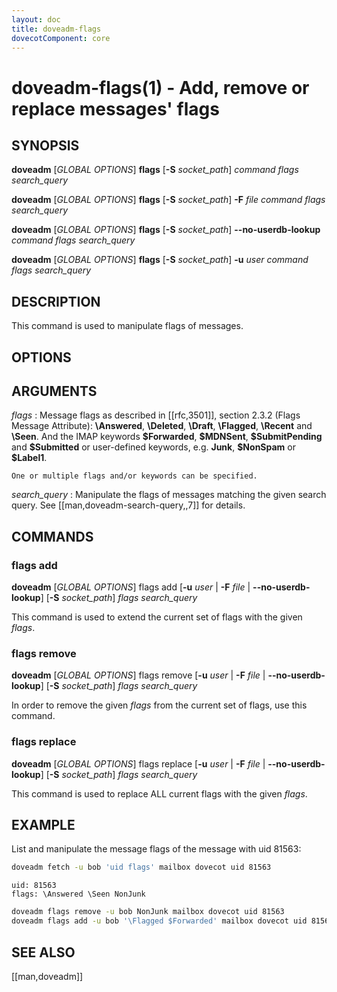 ```yaml
---
layout: doc
title: doveadm-flags
dovecotComponent: core
---
```


# doveadm-flags(1) - Add, remove or replace messages' flags

## SYNOPSIS

**doveadm** [*GLOBAL OPTIONS*] **flags**
  [**-S** *socket_path*]
  *command flags* *search_query*

**doveadm** [*GLOBAL OPTIONS*] **flags**
  [**-S** *socket_path*]
  **-F** *file* *command flags* *search_query*

**doveadm** [*GLOBAL OPTIONS*] **flags**
  [**-S** *socket_path*]
  **\-\-no-userdb-lookup** *command flags* *search_query*

**doveadm** [*GLOBAL OPTIONS*] **flags**
  [**-S** *socket_path*]
  **-u** *user* *command flags* *search_query*

## DESCRIPTION

This command is used to manipulate flags of messages.

<!-- @include: include/global-options.inc -->

## OPTIONS

<!-- @include: include/option-F-file.inc -->

<!-- @include: include/option-no-userdb-lookup.inc -->

<!-- @include: include/option-S-socket.inc -->

<!-- @include: include/option-u-user.inc -->

## ARGUMENTS

*flags*
:   Message flags as described in [[rfc,3501]], section 2.3.2 (Flags
    Message Attribute): **\\Answered**, **\\Deleted**, **\\Draft**,
    **\\Flagged**, **\\Recent** and **\\Seen**. And the IMAP keywords
    **\$Forwarded**, **\$MDNSent**, **\$SubmitPending** and **\$Submitted**
    or user-defined keywords, e.g. **Junk**, **\$NonSpam** or **\$Label1**.

    One or multiple flags and/or keywords can be specified.

*search_query*
:   Manipulate the flags of messages matching the given search query. See
    [[man,doveadm-search-query,,7]] for details.

## COMMANDS

### flags add

**doveadm** [*GLOBAL OPTIONS*] flags add
  [**-u** *user* | **-F** *file* | **\-\-no-userdb-lookup**]
  [**-S** *socket_path*]
  *flags search_query*

This command is used to extend the current set of flags with the given
*flags*.

### flags remove

**doveadm** [*GLOBAL OPTIONS*] flags remove
  [**-u** *user* | **-F** *file* | **\-\-no-userdb-lookup**]
  [**-S** *socket_path*]
  *flags search_query*

In order to remove the given *flags* from the current set of flags, use
this command.

### flags replace

**doveadm** [*GLOBAL OPTIONS*] flags replace
  [**-u** *user* | **-F** *file* | **\-\-no-userdb-lookup**]
  [**-S** *socket_path*]
  *flags search_query*

This command is used to replace ALL current flags with the given
*flags*.

## EXAMPLE

List and manipulate the message flags of the message with uid 81563:

```sh
doveadm fetch -u bob 'uid flags' mailbox dovecot uid 81563
```
```
uid: 81563
flags: \Answered \Seen NonJunk
```
```sh
doveadm flags remove -u bob NonJunk mailbox dovecot uid 81563
doveadm flags add -u bob '\Flagged $Forwarded' mailbox dovecot uid 81563
```

<!-- @include: include/reporting-bugs.inc -->

## SEE ALSO

[[man,doveadm]]

